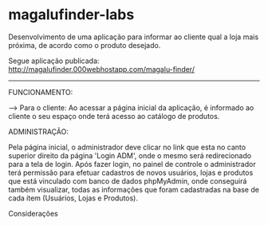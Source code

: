# magalufinder-labs

Desenvolvimento de uma aplicação para informar ao cliente qual a loja mais próxima, de acordo como o produto desejado.

Segue aplicação publicada:
http://magalufinder.000webhostapp.com/magalu-finder/

------------------------------------------------------------------------------------------------------------------------------------------

FUNCIONAMENTO:

--> Para o cliente:
Ao acessar a página inicial da aplicação, é informado ao cliente o seu espaço onde terá acesso ao catálogo de produtos.

ADMINISTRAÇÃO:

Pela página inicial, o administrador deve clicar no link que esta no canto superior direito da página 'Login ADM', onde o mesmo será redirecionado para a tela de login.
  Após fazer login, no painel de controle o administrador terá permissão para efetuar cadastros de novos usuários, lojas e produtos que está vinculado com banco de dados phpMyAdmin, onde conseguirá também visualizar, todas as informações que foram cadastradas na base de cada ítem (Usuários, Lojas e Produtos).
  
  Considerações

